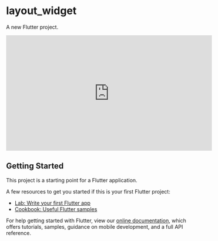 # layout_widget

A new Flutter project.

<iframe width="560" height="315" src="https://www.youtube.com/embed/XHECZDy_ctg" frameborder="0" allow="accelerometer; autoplay; clipboard-write; encrypted-media; gyroscope; picture-in-picture" allowfullscreen></iframe>

## Getting Started

This project is a starting point for a Flutter application.

A few resources to get you started if this is your first Flutter project:

- [Lab: Write your first Flutter app](https://flutter.dev/docs/get-started/codelab)
- [Cookbook: Useful Flutter samples](https://flutter.dev/docs/cookbook)

For help getting started with Flutter, view our
[online documentation](https://flutter.dev/docs), which offers tutorials,
samples, guidance on mobile development, and a full API reference.
